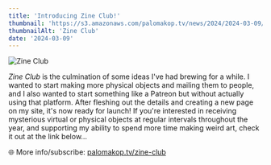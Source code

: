 ```yaml
---
title: 'Introducing Zine Club!'
thumbnail: 'https://s3.amazonaws.com/palomakop.tv/news/2024/2024-03-09/zine_club.jpg'
thumbnailAlt: 'Zine Club'
date: '2024-03-09'
---
```


<img alt="Zine Club" loading="lazy" src="https://s3.amazonaws.com/palomakop.tv/news/2024/2024-03-09/zine_club.jpg"/>
<p>
<i>Zine Club</i> is the culmination of some ideas I've had brewing for a while. I wanted to start making more physical objects and mailing them to people, and I also wanted to start something like a Patreon but without actually using that platform. After fleshing out the details and creating a new page on my site, it's now ready for launch! If you're interested in receiving mysterious virtual or physical objects at regular intervals throughout the year, and supporting my ability to spend more time making weird art, check it out at the link below...
  </p>
<p>
  🌐 More info/subscribe: <a href="/zine-club/" rel="noopener" target="_blank">palomakop.tv/zine-club</a>
</p>
